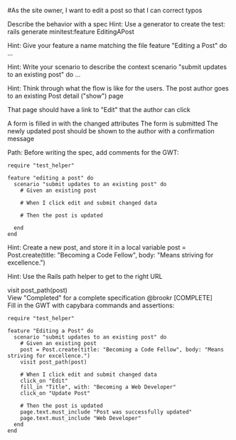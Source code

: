 #As the site owner, I want to edit a post so that I can correct typos

Describe the behavior with a spec
Hint: Use a generator to create the test:
rails generate minitest:feature EditingAPost

Hint: Give your feature a name matching the file
feature "Editing a Post" do ...

Hint: Write your scenario to describe the context
scenario "submit updates to an existing post" do ...

Hint: Think through what the flow is like for the users.
The post author goes to an existing Post detail ("show") page

That page should have a link to "Edit" that the author can click

A form is filled in with the changed attributes
The form is submitted
The newly updated post should be shown to the author with a confirmation message

Path:
Before writing the spec, add comments for the GWT:

```
require "test_helper"

feature "editing a post" do
  scenario "submit updates to an existing post" do
    # Given an existing post

    # When I click edit and submit changed data

    # Then the post is updated

  end
end
```

Hint: Create a new post, and store it in a local variable
post = Post.create(title: "Becoming a Code Fellow", body: "Means striving for excellence.")

Hint: Use the Rails path helper to get to the right URL

visit post_path(post)</br>
View "Completed" for a complete specification @brookr
[COMPLETE]</br>
Fill in the GWT with capybara commands and assertions:

```
require "test_helper"

feature "Editing a Post" do
  scenario "submit updates to an existing post" do
    # Given an existing post
    post = Post.create(title: "Becoming a Code Fellow", body: "Means striving for excellence.")
    visit post_path(post)

    # When I click edit and submit changed data
    click_on "Edit"
    fill_in "Title", with: "Becoming a Web Developer"
    click_on "Update Post"

    # Then the post is updated
    page.text.must_include "Post was successfully updated"
    page.text.must_include "Web Developer"
  end
end
```

